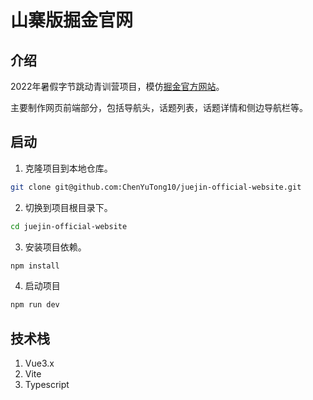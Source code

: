 # 山寨版掘金官网

## 介绍

2022年暑假字节跳动青训营项目，模仿[掘金官方网站](https://juejin.cn/)。

主要制作网页前端部分，包括导航头，话题列表，话题详情和侧边导航栏等。

## 启动

1. 克隆项目到本地仓库。
```bash
git clone git@github.com:ChenYuTong10/juejin-official-website.git
```

2. 切换到项目根目录下。
```bash
cd juejin-official-website
```

3. 安装项目依赖。
```bash
npm install
```

4. 启动项目
```bash
npm run dev
```

## 技术栈

1. Vue3.x
2. Vite
3. Typescript